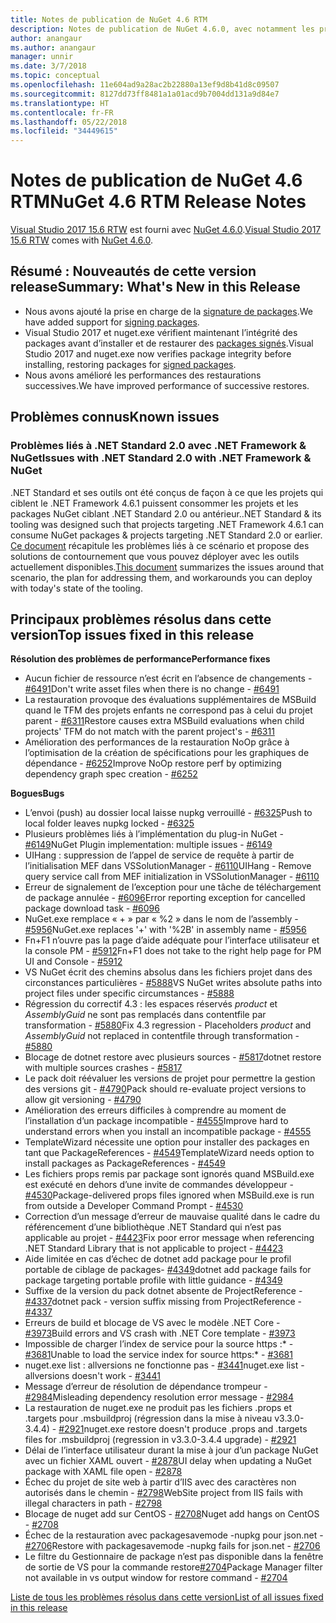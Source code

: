 ```yaml
---
title: Notes de publication de NuGet 4.6 RTM
description: Notes de publication de NuGet 4.6.0, avec notamment les problèmes connus, les correctifs de bogues, les fonctionnalités ajoutées et les DCR.
author: anangaur
ms.author: anangaur
manager: unnir
ms.date: 3/7/2018
ms.topic: conceptual
ms.openlocfilehash: 11e604ad9a28ac2b22880a13ef9d8b41d8c09507
ms.sourcegitcommit: 8127dd73ff8481a1a01acd9b7004dd131a9d84e7
ms.translationtype: HT
ms.contentlocale: fr-FR
ms.lasthandoff: 05/22/2018
ms.locfileid: "34449615"
---
```

# <a name="nuget-46-rtm-release-notes"></a><span data-ttu-id="89b3e-103">Notes de publication de NuGet 4.6 RTM</span><span class="sxs-lookup"><span data-stu-id="89b3e-103">NuGet 4.6 RTM Release Notes</span></span>

<span data-ttu-id="89b3e-104">[Visual Studio 2017 15.6 RTW](https://www.visualstudio.com/news/releasenotes/vs2017-relnotes) est fourni avec [NuGet 4.6.0](https://dist.nuget.org/win-x86-commandline/v4.6.0/nuget.exe).</span><span class="sxs-lookup"><span data-stu-id="89b3e-104">[Visual Studio 2017 15.6 RTW](https://www.visualstudio.com/news/releasenotes/vs2017-relnotes) comes with [NuGet 4.6.0](https://dist.nuget.org/win-x86-commandline/v4.6.0/nuget.exe).</span></span>

## <a name="summary-whats-new-in-this-release"></a><span data-ttu-id="89b3e-105">Résumé : Nouveautés de cette version release</span><span class="sxs-lookup"><span data-stu-id="89b3e-105">Summary: What's New in this Release</span></span>

* <span data-ttu-id="89b3e-106">Nous avons ajouté la prise en charge de la [signature de packages](../create-packages/sign-a-package.md).</span><span class="sxs-lookup"><span data-stu-id="89b3e-106">We have added support for [signing packages](../create-packages/sign-a-package.md).</span></span>
* <span data-ttu-id="89b3e-107">Visual Studio 2017 et nuget.exe vérifient maintenant l’intégrité des packages avant d’installer et de restaurer des [packages signés](../reference/signed-packages-reference.md).</span><span class="sxs-lookup"><span data-stu-id="89b3e-107">Visual Studio 2017 and nuget.exe now verifies package integrity before installing, restoring packages for [signed packages](../reference/signed-packages-reference.md).</span></span>
* <span data-ttu-id="89b3e-108">Nous avons amélioré les performances des restaurations successives.</span><span class="sxs-lookup"><span data-stu-id="89b3e-108">We have improved performance of successive restores.</span></span>

## <a name="known-issues"></a><span data-ttu-id="89b3e-109">Problèmes connus</span><span class="sxs-lookup"><span data-stu-id="89b3e-109">Known issues</span></span>

### <a name="issues-with-net-standard-20-with-net-framework--nuget"></a><span data-ttu-id="89b3e-110">Problèmes liés à .NET Standard 2.0 avec .NET Framework & NuGet</span><span class="sxs-lookup"><span data-stu-id="89b3e-110">Issues with .NET Standard 2.0 with .NET Framework & NuGet</span></span> 

<span data-ttu-id="89b3e-111">.NET Standard et ses outils ont été conçus de façon à ce que les projets qui ciblent le .NET Framework 4.6.1 puissent consommer les projets et les packages NuGet ciblant .NET Standard 2.0 ou antérieur.</span><span class="sxs-lookup"><span data-stu-id="89b3e-111">.NET Standard & its tooling was designed such that projects targeting .NET Framework 4.6.1 can consume NuGet packages & projects targeting .NET Standard 2.0 or earlier.</span></span> <span data-ttu-id="89b3e-112">[Ce document](https://github.com/dotnet/standard/issues/481) récapitule les problèmes liés à ce scénario et propose des solutions de contournement que vous pouvez déployer avec les outils actuellement disponibles.</span><span class="sxs-lookup"><span data-stu-id="89b3e-112">[This document](https://github.com/dotnet/standard/issues/481) summarizes the issues around that scenario, the plan for addressing them, and workarounds you can deploy with today's state of the tooling.</span></span>

## <a name="top-issues-fixed-in-this-release"></a><span data-ttu-id="89b3e-113">Principaux problèmes résolus dans cette version</span><span class="sxs-lookup"><span data-stu-id="89b3e-113">Top issues fixed in this release</span></span>

<span data-ttu-id="89b3e-114">**Résolution des problèmes de performance**</span><span class="sxs-lookup"><span data-stu-id="89b3e-114">**Performance fixes**</span></span>

* <span data-ttu-id="89b3e-115">Aucun fichier de ressource n’est écrit en l’absence de changements - [#6491](https://github.com/NuGet/Home/issues/6491)</span><span class="sxs-lookup"><span data-stu-id="89b3e-115">Don't write asset files when there is no change - [#6491](https://github.com/NuGet/Home/issues/6491)</span></span>
* <span data-ttu-id="89b3e-116">La restauration provoque des évaluations supplémentaires de MSBuild quand le TFM des projets enfants ne correspond pas à celui du projet parent - [#6311](https://github.com/NuGet/Home/issues/6311)</span><span class="sxs-lookup"><span data-stu-id="89b3e-116">Restore causes extra MSBuild evaluations when child projects' TFM do not match with the parent project's - [#6311](https://github.com/NuGet/Home/issues/6311)</span></span>
* <span data-ttu-id="89b3e-117">Amélioration des performances de la restauration NoOp grâce à l’optimisation de la création de spécifications pour les graphiques de dépendance - [#6252](https://github.com/NuGet/Home/issues/6252)</span><span class="sxs-lookup"><span data-stu-id="89b3e-117">Improve NoOp restore perf by optimizing dependency graph spec creation - [#6252](https://github.com/NuGet/Home/issues/6252)</span></span>

<span data-ttu-id="89b3e-118">**Bogues**</span><span class="sxs-lookup"><span data-stu-id="89b3e-118">**Bugs**</span></span>

* <span data-ttu-id="89b3e-119">L’envoi (push) au dossier local laisse nupkg verrouillé - [#6325](https://github.com/NuGet/Home/issues/6325)</span><span class="sxs-lookup"><span data-stu-id="89b3e-119">Push to local folder leaves nupkg locked - [#6325](https://github.com/NuGet/Home/issues/6325)</span></span>
* <span data-ttu-id="89b3e-120">Plusieurs problèmes liés à l’implémentation du plug-in NuGet - [#6149](https://github.com/NuGet/Home/issues/6149)</span><span class="sxs-lookup"><span data-stu-id="89b3e-120">NuGet Plugin implementation:  multiple issues - [#6149](https://github.com/NuGet/Home/issues/6149)</span></span>
* <span data-ttu-id="89b3e-121">UIHang : suppression de l’appel de service de requête à partir de l’initialisation MEF dans VSSolutionManager - [#6110](https://github.com/NuGet/Home/issues/6110)</span><span class="sxs-lookup"><span data-stu-id="89b3e-121">UIHang - Remove query service call from MEF initialization in VSSolutionManager - [#6110](https://github.com/NuGet/Home/issues/6110)</span></span>
* <span data-ttu-id="89b3e-122">Erreur de signalement de l’exception pour une tâche de téléchargement de package annulée - [#6096](https://github.com/NuGet/Home/issues/6096)</span><span class="sxs-lookup"><span data-stu-id="89b3e-122">Error reporting exception for cancelled package download task - [#6096](https://github.com/NuGet/Home/issues/6096)</span></span>
* <span data-ttu-id="89b3e-123">NuGet.exe remplace « + » par « %2 » dans le nom de l’assembly - [#5956](https://github.com/NuGet/Home/issues/5956)</span><span class="sxs-lookup"><span data-stu-id="89b3e-123">NuGet.exe replaces '+' with '%2B' in assembly name - [#5956](https://github.com/NuGet/Home/issues/5956)</span></span>
* <span data-ttu-id="89b3e-124">Fn+F1 n’ouvre pas la page d’aide adéquate pour l’interface utilisateur et la console PM - [#5912](https://github.com/NuGet/Home/issues/5912)</span><span class="sxs-lookup"><span data-stu-id="89b3e-124">Fn+F1 does not take to the right help page for PM UI and Console - [#5912](https://github.com/NuGet/Home/issues/5912)</span></span>
* <span data-ttu-id="89b3e-125">VS NuGet écrit des chemins absolus dans les fichiers projet dans des circonstances particulières - [#5888](https://github.com/NuGet/Home/issues/5888)</span><span class="sxs-lookup"><span data-stu-id="89b3e-125">VS NuGet writes absolute paths into project files under specific circumstances - [#5888](https://github.com/NuGet/Home/issues/5888)</span></span>
* <span data-ttu-id="89b3e-126">Régression du correctif 4.3 : les espaces réservés $product$ et $AssemblyGuid$ ne sont pas remplacés dans contentfile par transformation - [#5880](https://github.com/NuGet/Home/issues/5880)</span><span class="sxs-lookup"><span data-stu-id="89b3e-126">Fix 4.3 regression - Placeholders $product$ and $AssemblyGuid$ not replaced in contentfile through transformation - [#5880](https://github.com/NuGet/Home/issues/5880)</span></span>
* <span data-ttu-id="89b3e-127">Blocage de dotnet restore avec plusieurs sources - [#5817](https://github.com/NuGet/Home/issues/5817)</span><span class="sxs-lookup"><span data-stu-id="89b3e-127">dotnet restore with multiple sources crashes - [#5817](https://github.com/NuGet/Home/issues/5817)</span></span>
* <span data-ttu-id="89b3e-128">Le pack doit réévaluer les versions de projet pour permettre la gestion des versions git - [#4790](https://github.com/NuGet/Home/issues/4790)</span><span class="sxs-lookup"><span data-stu-id="89b3e-128">Pack should re-evaluate project versions to allow git versioning - [#4790](https://github.com/NuGet/Home/issues/4790)</span></span>
* <span data-ttu-id="89b3e-129">Amélioration des erreurs difficiles à comprendre au moment de l’installation d’un package incompatible - [#4555](https://github.com/NuGet/Home/issues/4555)</span><span class="sxs-lookup"><span data-stu-id="89b3e-129">Improve hard to understand errors when you install an incompatible package - [#4555](https://github.com/NuGet/Home/issues/4555)</span></span>
* <span data-ttu-id="89b3e-130">TemplateWizard nécessite une option pour installer des packages en tant que PackageReferences - [#4549](https://github.com/NuGet/Home/issues/4549)</span><span class="sxs-lookup"><span data-stu-id="89b3e-130">TemplateWizard needs option to install packages as PackageReferences - [#4549](https://github.com/NuGet/Home/issues/4549)</span></span>
* <span data-ttu-id="89b3e-131">Les fichiers props remis par package sont ignorés quand MSBuild.exe est exécuté en dehors d’une invite de commandes développeur - [#4530](https://github.com/NuGet/Home/issues/4530)</span><span class="sxs-lookup"><span data-stu-id="89b3e-131">Package-delivered props files ignored when MSBuild.exe is run from outside a Developer Command Prompt - [#4530](https://github.com/NuGet/Home/issues/4530)</span></span>
* <span data-ttu-id="89b3e-132">Correction d’un message d’erreur de mauvaise qualité dans le cadre du référencement d’une bibliothèque .NET Standard qui n’est pas applicable au projet - [#4423](https://github.com/NuGet/Home/issues/4423)</span><span class="sxs-lookup"><span data-stu-id="89b3e-132">Fix poor error message when referencing .NET Standard Library that is not applicable to project - [#4423](https://github.com/NuGet/Home/issues/4423)</span></span>
* <span data-ttu-id="89b3e-133">Aide limitée en cas d’échec de dotnet add package pour le profil portable de ciblage de packages- [#4349](https://github.com/NuGet/Home/issues/4349)</span><span class="sxs-lookup"><span data-stu-id="89b3e-133">dotnet add package fails for package targeting portable profile with little guidance - [#4349](https://github.com/NuGet/Home/issues/4349)</span></span>
* <span data-ttu-id="89b3e-134">Suffixe de la version du pack dotnet absente de ProjectReference - [#4337](https://github.com/NuGet/Home/issues/4337)</span><span class="sxs-lookup"><span data-stu-id="89b3e-134">dotnet pack - version suffix missing from ProjectReference - [#4337](https://github.com/NuGet/Home/issues/4337)</span></span>
* <span data-ttu-id="89b3e-135">Erreurs de build et blocage de VS avec le modèle .NET Core - [#3973](https://github.com/NuGet/Home/issues/3973)</span><span class="sxs-lookup"><span data-stu-id="89b3e-135">Build errors and VS crash with .NET Core template - [#3973](https://github.com/NuGet/Home/issues/3973)</span></span>
* <span data-ttu-id="89b3e-136">Impossible de charger l’index de service pour la source https :\* - [#3681](https://github.com/NuGet/Home/issues/3681)</span><span class="sxs-lookup"><span data-stu-id="89b3e-136">Unable to load the service index for source https:\* - [#3681](https://github.com/NuGet/Home/issues/3681)</span></span>
* <span data-ttu-id="89b3e-137">nuget.exe list : allversions ne fonctionne pas - [#3441](https://github.com/NuGet/Home/issues/3441)</span><span class="sxs-lookup"><span data-stu-id="89b3e-137">nuget.exe list -allversions doesn't work - [#3441](https://github.com/NuGet/Home/issues/3441)</span></span>
* <span data-ttu-id="89b3e-138">Message d’erreur de résolution de dépendance trompeur - [#2984](https://github.com/NuGet/Home/issues/2984)</span><span class="sxs-lookup"><span data-stu-id="89b3e-138">Misleading dependency resolution error message - [#2984](https://github.com/NuGet/Home/issues/2984)</span></span>
* <span data-ttu-id="89b3e-139">La restauration de nuget.exe ne produit pas les fichiers .props et .targets pour .msbuildproj (régression dans la mise à niveau v3.3.0-3.4.4) - [#2921](https://github.com/NuGet/Home/issues/2921)</span><span class="sxs-lookup"><span data-stu-id="89b3e-139">nuget.exe restore doesn't produce .props and .targets files for .msbuildproj (regression in v3.3.0-3.4.4 upgrade) - [#2921](https://github.com/NuGet/Home/issues/2921)</span></span>
* <span data-ttu-id="89b3e-140">Délai de l’interface utilisateur durant la mise à jour d’un package NuGet avec un fichier XAML ouvert - [#2878](https://github.com/NuGet/Home/issues/2878)</span><span class="sxs-lookup"><span data-stu-id="89b3e-140">UI delay when updating a NuGet package with XAML file open - [#2878](https://github.com/NuGet/Home/issues/2878)</span></span>
* <span data-ttu-id="89b3e-141">Échec du projet de site web à partir d’IIS avec des caractères non autorisés dans le chemin - [#2798](https://github.com/NuGet/Home/issues/2798)</span><span class="sxs-lookup"><span data-stu-id="89b3e-141">WebSite project from IIS fails with illegal characters in path - [#2798](https://github.com/NuGet/Home/issues/2798)</span></span>
* <span data-ttu-id="89b3e-142">Blocage de nuget add sur CentOS - [#2708](https://github.com/NuGet/Home/issues/2708)</span><span class="sxs-lookup"><span data-stu-id="89b3e-142">Nuget add hangs on CentOS - [#2708](https://github.com/NuGet/Home/issues/2708)</span></span>
* <span data-ttu-id="89b3e-143">Échec de la restauration avec packagesavemode -nupkg pour json.net - [#2706](https://github.com/NuGet/Home/issues/2706)</span><span class="sxs-lookup"><span data-stu-id="89b3e-143">Restore with packagesavemode -nupkg fails for json.net - [#2706](https://github.com/NuGet/Home/issues/2706)</span></span>
* <span data-ttu-id="89b3e-144">Le filtre du Gestionnaire de package n’est pas disponible dans la fenêtre de sortie de VS pour la commande restore[#2704](https://github.com/NuGet/Home/issues/2704)</span><span class="sxs-lookup"><span data-stu-id="89b3e-144">Package Manager filter not available in vs output window for restore command - [#2704](https://github.com/NuGet/Home/issues/2704)</span></span>

[<span data-ttu-id="89b3e-145">Liste de tous les problèmes résolus dans cette version</span><span class="sxs-lookup"><span data-stu-id="89b3e-145">List of all issues fixed in this release</span></span>](https://github.com/NuGet/Home/issues?q=is%3Aissue+is%3Aclosed+milestone%3A%224.6")

